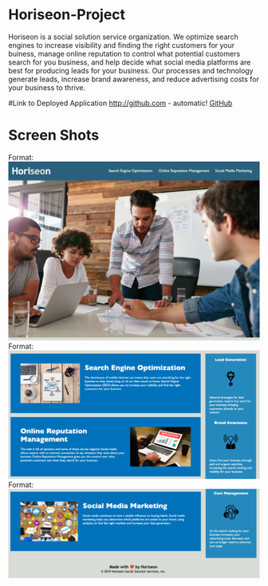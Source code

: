 # Horiseon-Project
Horiseon is a social solution service organization. We optimize search engines to increase visibility and finding the right customers for your buiness, manage online reputation to control what potential customers search for you business, and help decide what social media platforms are best for producing leads for your business. Our processes and technology generate leads, increase brand awareness, and reduce advertising costs for your business to thrive.

#Link to Deployed Application
http://github.com - automatic!
[GitHub](https://layc41.github.io/Horiseon-Project/)

# Screen Shots
Format: ![Main](/Horiseon-Main.png)
Format: ![Main](/Horiseon-screenshot2.png)
Format: ![Main](/Horiseon-screenshot3.png)